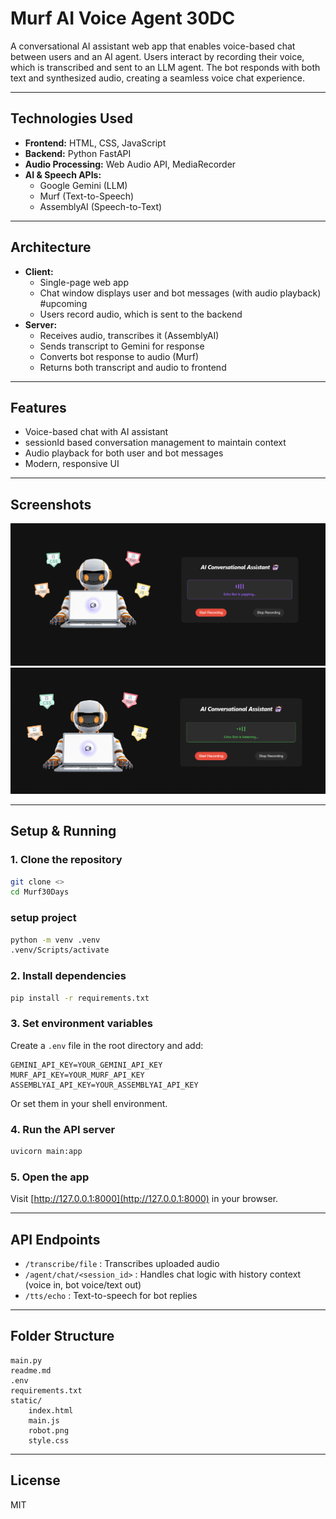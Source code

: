 # Murf AI Voice Agent 30DC

A conversational AI assistant web app that enables voice-based chat between users and an AI agent. Users interact by recording their voice, which is transcribed and sent to an LLM agent. The bot responds with both text and synthesized audio, creating a seamless voice chat experience.

---

## Technologies Used
- **Frontend:** HTML, CSS, JavaScript
- **Backend:** Python FastAPI
- **Audio Processing:** Web Audio API, MediaRecorder
- **AI & Speech APIs:**
	- Google Gemini (LLM)
	- Murf (Text-to-Speech)
	- AssemblyAI (Speech-to-Text)

---

## Architecture
- **Client:**
	- Single-page web app
	- Chat window displays user and bot messages (with audio playback)  #upcoming
	- Users record audio, which is sent to the backend
- **Server:**
	- Receives audio, transcribes it (AssemblyAI)
	- Sends transcript to Gemini for response
	- Converts bot response to audio (Murf)
	- Returns both transcript and audio to frontend

---

## Features
- Voice-based chat with AI assistant
- sessionId based conversation management to maintain context
- Audio playback for both user and bot messages
- Modern, responsive UI

---

## Screenshots

![Screenshot 1](./screenshots/ss1.png)
![Screenshot 2](./screenshots/ss2.png)

---

## Setup & Running

### 1. Clone the repository
```sh
git clone <>
cd Murf30Days
```
### setup project
```sh
python -m venv .venv
.venv/Scripts/activate
```

### 2. Install dependencies
```sh
pip install -r requirements.txt
```

### 3. Set environment variables
Create a `.env` file in the root directory and add:
```
GEMINI_API_KEY=YOUR_GEMINI_API_KEY
MURF_API_KEY=YOUR_MURF_API_KEY
ASSEMBLYAI_API_KEY=YOUR_ASSEMBLYAI_API_KEY
```
Or set them in your shell environment.

### 4. Run the API server
```sh
uvicorn main:app 
```

### 5. Open the app
Visit [http://127.0.0.1:8000](http://127.0.0.1:8000) in your browser.

---

## API Endpoints
- `/transcribe/file` : Transcribes uploaded audio
- `/agent/chat/<session_id>` : Handles chat logic with history context (voice in, bot voice/text out) 
- `/tts/echo` : Text-to-speech for bot replies

---

## Folder Structure
```
main.py
readme.md
.env
requirements.txt
static/
	index.html
	main.js
	robot.png
	style.css
```

---

## License
MIT

